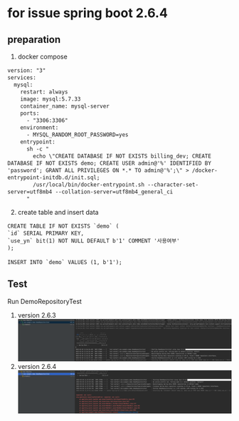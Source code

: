 # for issue spring boot 2.6.4

## preparation
1. docker compose 
```aidl
version: "3"
services:
  mysql:
    restart: always
    image: mysql:5.7.33
    container_name: mysql-server
    ports:
      - "3306:3306"
    environment:
      - MYSQL_RANDOM_ROOT_PASSWORD=yes
    entrypoint:
      sh -c "
        echo \"CREATE DATABASE IF NOT EXISTS billing_dev; CREATE DATABASE IF NOT EXISTS demo; CREATE USER admin@'%' IDENTIFIED BY 'password'; GRANT ALL PRIVILEGES ON *.* TO admin@'%';\" > /docker-entrypoint-initdb.d/init.sql;
        /usr/local/bin/docker-entrypoint.sh --character-set-server=utf8mb4 --collation-server=utf8mb4_general_ci
      "
```

2. create table and insert data
```aidl
CREATE TABLE IF NOT EXISTS `demo` (
`id` SERIAL PRIMARY KEY,
`use_yn` bit(1) NOT NULL DEFAULT b'1' COMMENT '사용여부'
);

INSERT INTO `demo` VALUES (1, b'1');
```

## Test
Run DemoRepositoryTest
1. version 2.6.3
![boot2.6.3_success.png](./image/boot2.6.3_success.png)
2. version 2.6.4
![boot2.6.4_fail.png](./image/boot2.6.4_fail.png)